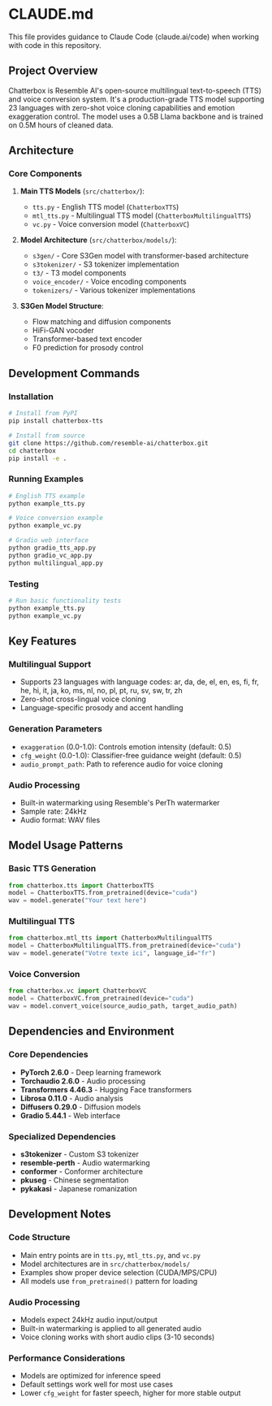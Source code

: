 # CLAUDE.md

This file provides guidance to Claude Code (claude.ai/code) when working with code in this repository.

## Project Overview

Chatterbox is Resemble AI's open-source multilingual text-to-speech (TTS) and voice conversion system. It's a production-grade TTS model supporting 23 languages with zero-shot voice cloning capabilities and emotion exaggeration control. The model uses a 0.5B Llama backbone and is trained on 0.5M hours of cleaned data.

## Architecture

### Core Components

1. **Main TTS Models** (`src/chatterbox/`):
   - `tts.py` - English TTS model (`ChatterboxTTS`)
   - `mtl_tts.py` - Multilingual TTS model (`ChatterboxMultilingualTTS`)
   - `vc.py` - Voice conversion model (`ChatterboxVC`)

2. **Model Architecture** (`src/chatterbox/models/`):
   - `s3gen/` - Core S3Gen model with transformer-based architecture
   - `s3tokenizer/` - S3 tokenizer implementation
   - `t3/` - T3 model components
   - `voice_encoder/` - Voice encoding components
   - `tokenizers/` - Various tokenizer implementations

3. **S3Gen Model Structure**:
   - Flow matching and diffusion components
   - HiFi-GAN vocoder
   - Transformer-based text encoder
   - F0 prediction for prosody control

## Development Commands

### Installation
```bash
# Install from PyPI
pip install chatterbox-tts

# Install from source
git clone https://github.com/resemble-ai/chatterbox.git
cd chatterbox
pip install -e .
```

### Running Examples
```bash
# English TTS example
python example_tts.py

# Voice conversion example
python example_vc.py

# Gradio web interface
python gradio_tts_app.py
python gradio_vc_app.py
python multilingual_app.py
```

### Testing
```bash
# Run basic functionality tests
python example_tts.py
python example_vc.py
```

## Key Features

### Multilingual Support
- Supports 23 languages with language codes: ar, da, de, el, en, es, fi, fr, he, hi, it, ja, ko, ms, nl, no, pl, pt, ru, sv, sw, tr, zh
- Zero-shot cross-lingual voice cloning
- Language-specific prosody and accent handling

### Generation Parameters
- `exaggeration` (0.0-1.0): Controls emotion intensity (default: 0.5)
- `cfg_weight` (0.0-1.0): Classifier-free guidance weight (default: 0.5)
- `audio_prompt_path`: Path to reference audio for voice cloning

### Audio Processing
- Built-in watermarking using Resemble's PerTh watermarker
- Sample rate: 24kHz
- Audio format: WAV files

## Model Usage Patterns

### Basic TTS Generation
```python
from chatterbox.tts import ChatterboxTTS
model = ChatterboxTTS.from_pretrained(device="cuda")
wav = model.generate("Your text here")
```

### Multilingual TTS
```python
from chatterbox.mtl_tts import ChatterboxMultilingualTTS
model = ChatterboxMultilingualTTS.from_pretrained(device="cuda")
wav = model.generate("Votre texte ici", language_id="fr")
```

### Voice Conversion
```python
from chatterbox.vc import ChatterboxVC
model = ChatterboxVC.from_pretrained(device="cuda")
wav = model.convert_voice(source_audio_path, target_audio_path)
```

## Dependencies and Environment

### Core Dependencies
- **PyTorch 2.6.0** - Deep learning framework
- **Torchaudio 2.6.0** - Audio processing
- **Transformers 4.46.3** - Hugging Face transformers
- **Librosa 0.11.0** - Audio analysis
- **Diffusers 0.29.0** - Diffusion models
- **Gradio 5.44.1** - Web interface

### Specialized Dependencies
- **s3tokenizer** - Custom S3 tokenizer
- **resemble-perth** - Audio watermarking
- **conformer** - Conformer architecture
- **pkuseg** - Chinese segmentation
- **pykakasi** - Japanese romanization

## Development Notes

### Code Structure
- Main entry points are in `tts.py`, `mtl_tts.py`, and `vc.py`
- Model architectures are in `src/chatterbox/models/`
- Examples show proper device selection (CUDA/MPS/CPU)
- All models use `from_pretrained()` pattern for loading

### Audio Processing
- Models expect 24kHz audio input/output
- Built-in watermarking is applied to all generated audio
- Voice cloning works with short audio clips (3-10 seconds)

### Performance Considerations
- Models are optimized for inference speed
- Default settings work well for most use cases
- Lower `cfg_weight` for faster speech, higher for more stable output